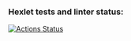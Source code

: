 ### Hexlet tests and linter status:
[![Actions Status](https://github.com/Belato-code/frontend-project-46/actions/workflows/hexlet-check.yml/badge.svg)](https://github.com/Belato-code/frontend-project-46/actions)